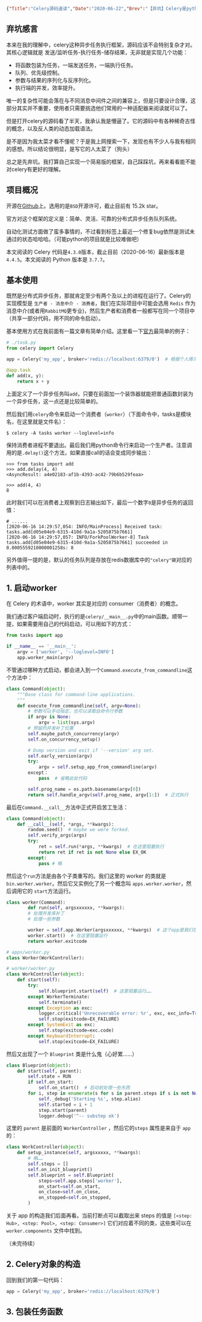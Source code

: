 ```json lw-blog-meta
{"Title":"Celery源码速读","Date":"2020-06-22","Brev":"【弃坑】Celery是python世界中最主流的异步任务框架。","Tags":["Python","源码","坑"]}
```



## 弃坑感言

本来在我的理解中，celery这种异步任务执行框架，源码应该不会特别复杂才对。其核心逻辑就是 发送/监听任务-执行任务-储存结果，无非就是实现几个功能：

- 将函数包装为任务，一端发送任务，一端执行任务。
- 队列、优先级控制。
- 参数与结果的序列化与反序列化。
- 执行端的并发，效率提升。

唯一的复杂性可能会落在与不同消息中间件之间的兼容上，但是只要设计合理，这部分其实并不重要，使用者只需要挑选他们常用的一种适配器来阅读就可以了。

但是打开celery的源码看了半天，我承认我是懵逼了。它的源码中有各种稀奇古怪的概念，以及反人类的动态加载语法。

是不是因为我太菜才看不懂呢？于是我上网搜索一下，发现也有不少人与我有相同的感想。所以结论很明显，是写它的人太菜了（狗头）

总之是先弃坑。我打算自己实现一个简易版的框架，自己踩踩坑，再来看看能不能对celery有更好的理解。

## 项目概况

开源在[Github](https://github.com/celery/celery)上。选用的是`BSD`开源许可，截止目前有 15.2k star。

官方对这个框架的定义是：简单、灵活、可靠的分布式异步任务队列系统。

自动化测试方面做了蛮多事情的，不过看到标签上最近一个修复bug依然是测试未通过的状态哈哈哈。（可能python的项目就是比较难做吧）

本文阅读的 Celery 代码是`4.3.0`版本，截止目前（2020-06-16）最新版本是`4.4.5`。本文阅读的 Python 版本是 `3.7.7`。

## 基本使用

既然是分布式异步任务，那就肯定至少有两个及以上的进程在运行了。Celery的实现模型是 `生产者 - 消息中介 - 消费者`，我们在实际项目中可能会选用 `Redis` 作为消息中介(或者用`RabbitMQ`更专业)，然后生产者和消费者一般都写在同一个项目中（共享一部分代码，用不同的命令启动）。

基本使用方式在我前面有一篇文章有简单介绍。这里看一下[官方](https://docs.celeryproject.org/en/latest/getting-started/first-steps-with-celery.html)最简单的例子：

```python
# ./task.py
from celery import Celery

app = Celery('my_app', broker='redis://localhost:6379/0')  # 根据个人情况修改

@app.task
def add(x, y):
    return x + y
```

上面定义了一个异步任务叫`add`，只要在前面加一个装饰器就能把普通函数封装为一个异步任务，这一点还是比较简单的。

然后我们用`celery`命令来启动一个消费者（`worker`）（下面命令中，tasks是模块名，在这里就是文件名）：

```shell
$ celery -A tasks worker --loglevel=info
```

保持消费者进程不要退出。最后我们用python命令行来启动一个生产者。注意调用的是`.delay()`这个方法，如果直接call的话会变成同步输出：

```text
>>> from tasks import add
>>> add.delay(4, 4)
<AsyncResult: a4e02183-af1b-4393-ac42-79b6b529feaa>

>>> add(4, 4)
8
```

此时我们可以在消费者上观察到日志输出如下，最后一个数字`8`是异步任务的返回值：

```
# ......
[2020-06-16 14:29:57,054: INFO/MainProcess] Received task: tasks.add[d05e04e9-6315-410d-9a1a-5205875b7661]  
[2020-06-16 14:29:57,057: INFO/ForkPoolWorker-8] Task tasks.add[d05e04e9-6315-410d-9a1a-5205875b7661] succeeded in 0.0005559210000001258s: 8
```

另外值得一提的是，默认的任务队列是存放在redis数据库中的`"celery"键`对应的列表中的。

## 1. 启动worker

在 Celery 的术语中，worker 其实是对应的 consumer（消费者）的概念。

我们通过客户端启动时，执行的是`celery/__main__.py`中的main函数。顺带一提，如果需要用自己的代码启动，可以用如下的方式：

```python
from tasks import app

if __name__ == '__main__':
    argv = ['worker', '--loglevel=INFO']
    app.worker_main(argv)
```

不管通过哪种方式启动，都会进入到一个`Command.execute_from_commandline`这个方法中：

```python
class Command(object):
    """Base class for command-line applications.
    """
    def execute_from_commandline(self, argv=None):
        # 参数可以手动指定，也可以读取自命令行参数
        if argv is None:
            argv = list(sys.argv)
        # 预留的并发补丁位置
        self.maybe_patch_concurrency(argv)
        self.on_concurrency_setup()

        # Dump version and exit if '--version' arg set.
        self.early_version(argv)
        try:
            argv = self.setup_app_from_commandline(argv)
        except：
            pass  # 省略此处代码

        self.prog_name = os.path.basename(argv[0])
        return self.handle_argv(self.prog_name, argv[1:])  # 正式执行
```

最后在`Command.__call__`方法中正式开启苦工生活：

```python
class Command(object):
    def __call__(self, *args, **kwargs):
        random.seed()  # maybe we were forked.
        self.verify_args(args)
        try:
            ret = self.run(*args, **kwargs)  # 在这里阻塞执行
            return ret if ret is not None else EX_OK
        except:
            pass # 略
```

然后这个`run`方法是由各个子类重写的。我们这里的 worker 的类就是 `bin.worker.worker`。然后它又实例化了另一个概念叫 `apps.worker.worker`，然后调用它的 `start`方法运行。

```python
class worker(Command):
        def run(self, argsxxxxxx, **kwargs):
        # 处理并发库补丁
        # 处理一些参数

        worker = self.app.Worker(argsxxxxxx, **kwargs)  # 这个app是我们在代码中实例化的Celery对象
        worker.start()  # 在这里阻塞运行
        return worker.exitcode
```

```python
# apps/worker.py
class Worker(WorkController):
```

```python
# worker/worker.py 
class WorkController(object):
    def start(self):
        try:
            self.blueprint.start(self)  # 这里阻塞运行……
        except WorkerTerminate:
            self.terminate()
        except Exception as exc:
            logger.critical('Unrecoverable error: %r', exc, exc_info=True)
            self.stop(exitcode=EX_FAILURE)
        except SystemExit as exc:
            self.stop(exitcode=exc.code)
        except KeyboardInterrupt:
            self.stop(exitcode=EX_FAILURE)
```

然后又出现了一个  `Blueprint` 类是什么鬼（心好累……）

```python
class Blueprint(object):
    def start(self, parent):
        self.state = RUN
        if self.on_start:
            self.on_start()  # 启动前处理一些东西
        for i, step in enumerate(s for s in parent.steps if s is not None):  # 循环运行……
            self._debug('Starting %s', step.alias)
            self.started = i + 1
            step.start(parent)
            logger.debug('^-- substep ok')
```

这里的 `parent` 是前面的 `WorkerController` ，然后它的`steps` 属性是来自于 `app`的：

```python
class WorkController(object):
    def setup_instance(self, argsxxxxx, **kwargs):
        # 略……
        self.steps = []
        self.on_init_blueprint()
        self.blueprint = self.Blueprint(
            steps=self.app.steps['worker'],
            on_start=self.on_start,
            on_close=self.on_close,
            on_stopped=self.on_stopped,
        )
```

关于 app 的构造我们后面再看。当前打断点可以截取出来 steps 的值是 `[<step: Hub>, <step: Pool>, <step: Consumer>]` 它们对应着不同的类，这些类可以在 `worker.components` 文件中找到。

（未完待续）

## 2. Celery对象的构造

回到我们的第一句代码：

```python
app = Celery('my_app', broker='redis://localhost:6379/0')
```

## 3. 包装任务函数
